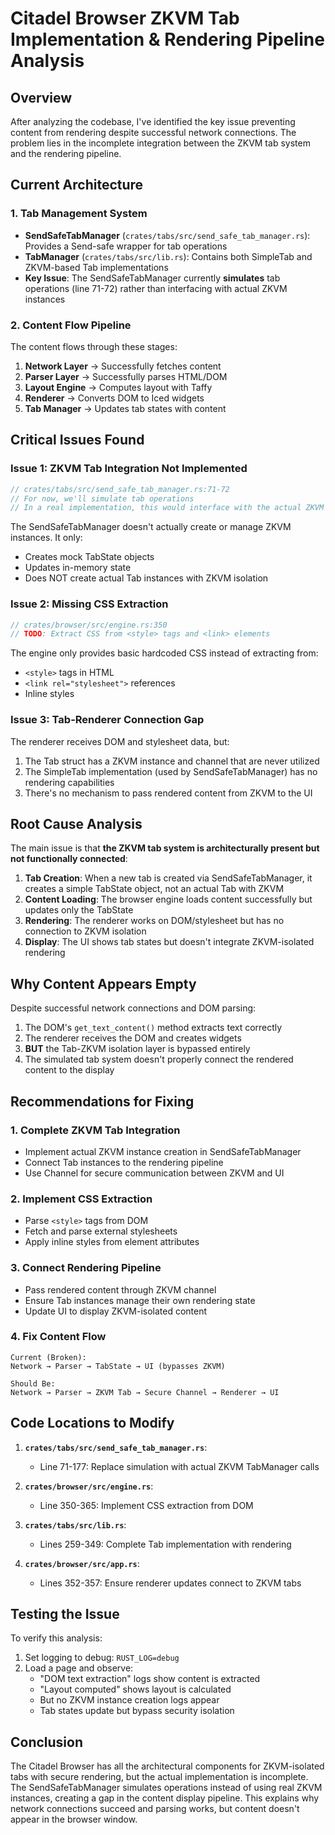 # Citadel Browser ZKVM Tab Implementation & Rendering Pipeline Analysis

## Overview
After analyzing the codebase, I've identified the key issue preventing content from rendering despite successful network connections. The problem lies in the incomplete integration between the ZKVM tab system and the rendering pipeline.

## Current Architecture

### 1. Tab Management System
- **SendSafeTabManager** (`crates/tabs/src/send_safe_tab_manager.rs`): Provides a Send-safe wrapper for tab operations
- **TabManager** (`crates/tabs/src/lib.rs`): Contains both SimpleTab and ZKVM-based Tab implementations
- **Key Issue**: The SendSafeTabManager currently **simulates** tab operations (line 71-72) rather than interfacing with actual ZKVM instances

### 2. Content Flow Pipeline
The content flows through these stages:
1. **Network Layer** → Successfully fetches content
2. **Parser Layer** → Successfully parses HTML/DOM
3. **Layout Engine** → Computes layout with Taffy
4. **Renderer** → Converts DOM to Iced widgets
5. **Tab Manager** → Updates tab states with content

## Critical Issues Found

### Issue 1: ZKVM Tab Integration Not Implemented
```rust
// crates/tabs/src/send_safe_tab_manager.rs:71-72
// For now, we'll simulate tab operations
// In a real implementation, this would interface with the actual ZKVM TabManager
```

The SendSafeTabManager doesn't actually create or manage ZKVM instances. It only:
- Creates mock TabState objects
- Updates in-memory state
- Does NOT create actual Tab instances with ZKVM isolation

### Issue 2: Missing CSS Extraction
```rust
// crates/browser/src/engine.rs:350
// TODO: Extract CSS from <style> tags and <link> elements
```

The engine only provides basic hardcoded CSS instead of extracting from:
- `<style>` tags in HTML
- `<link rel="stylesheet">` references
- Inline styles

### Issue 3: Tab-Renderer Connection Gap
The renderer receives DOM and stylesheet data, but:
1. The Tab struct has a ZKVM instance and channel that are never utilized
2. The SimpleTab implementation (used by SendSafeTabManager) has no rendering capabilities
3. There's no mechanism to pass rendered content from ZKVM to the UI

## Root Cause Analysis

The main issue is that **the ZKVM tab system is architecturally present but not functionally connected**:

1. **Tab Creation**: When a new tab is created via SendSafeTabManager, it creates a simple TabState object, not an actual Tab with ZKVM
2. **Content Loading**: The browser engine loads content successfully but updates only the TabState
3. **Rendering**: The renderer works on DOM/stylesheet but has no connection to ZKVM isolation
4. **Display**: The UI shows tab states but doesn't integrate ZKVM-isolated rendering

## Why Content Appears Empty

Despite successful network connections and DOM parsing:
1. The DOM's `get_text_content()` method extracts text correctly
2. The renderer receives the DOM and creates widgets
3. **BUT** the Tab-ZKVM isolation layer is bypassed entirely
4. The simulated tab system doesn't properly connect the rendered content to the display

## Recommendations for Fixing

### 1. Complete ZKVM Tab Integration
- Implement actual ZKVM instance creation in SendSafeTabManager
- Connect Tab instances to the rendering pipeline
- Use Channel for secure communication between ZKVM and UI

### 2. Implement CSS Extraction
- Parse `<style>` tags from DOM
- Fetch and parse external stylesheets
- Apply inline styles from element attributes

### 3. Connect Rendering Pipeline
- Pass rendered content through ZKVM channel
- Ensure Tab instances manage their own rendering state
- Update UI to display ZKVM-isolated content

### 4. Fix Content Flow
```
Current (Broken):
Network → Parser → TabState → UI (bypasses ZKVM)

Should Be:
Network → Parser → ZKVM Tab → Secure Channel → Renderer → UI
```

## Code Locations to Modify

1. **`crates/tabs/src/send_safe_tab_manager.rs`**: 
   - Line 71-177: Replace simulation with actual ZKVM TabManager calls
   
2. **`crates/browser/src/engine.rs`**:
   - Line 350-365: Implement CSS extraction from DOM
   
3. **`crates/tabs/src/lib.rs`**:
   - Lines 259-349: Complete Tab implementation with rendering
   
4. **`crates/browser/src/app.rs`**:
   - Lines 352-357: Ensure renderer updates connect to ZKVM tabs

## Testing the Issue

To verify this analysis:
1. Set logging to debug: `RUST_LOG=debug`
2. Load a page and observe:
   - "DOM text extraction" logs show content is extracted
   - "Layout computed" shows layout is calculated
   - But no ZKVM instance creation logs appear
   - Tab states update but bypass security isolation

## Conclusion

The Citadel Browser has all the architectural components for ZKVM-isolated tabs with secure rendering, but the actual implementation is incomplete. The SendSafeTabManager simulates operations instead of using real ZKVM instances, creating a gap in the content display pipeline. This explains why network connections succeed and parsing works, but content doesn't appear in the browser window.